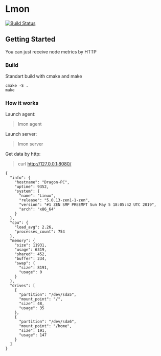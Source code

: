 # Lmon 

[![Build Status](https://drone.oceancraft.ru/api/badges/Yak/lmon/status.svg)](https://drone.oceancraft.ru/Yak/lmon)

## Getting Started

You can just receive node metrics by HTTP

### Build
Standart build with cmake and make

```
cmake -S .
make
```

### How it works

Launch agent:

> lmon agent

Launch server:

> lmon server

Get data by http:

> curl http://127.0.0.1:8080/

```
{
  "info": {
    "hostname": "Dragon-PC",
    "uptime": 9352,
    "system": {
      "name": "Linux",
      "release": "5.0.13-zen1-1-zen",
      "version": "#1 ZEN SMP PREEMPT Sun May 5 18:05:42 UTC 2019",
      "arch": "x86_64"
    }
  },
  "cpu": {
    "load_avg": 2.26,
    "processes_count": 754
  },
  "memory": {
    "size": 11931,
    "usage": 6319,
    "shared": 452,
    "buffer": 234,
    "swap": {
      "size": 8191,
      "usage": 0
    }
  },
  "drives": [
    {
      "partition": "/dev/sda5",
      "mount_point": "/",
      "size": 48,
      "usage": 35
    },
    {
      "partition": "/dev/sda6",
      "mount_point": "/home",
      "size": 191,
      "usage": 147
    }
  ]
}
```

